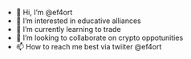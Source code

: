 - 👋 Hi, I’m @ef4ort
- 👀 I’m interested in educative alliances  
- 🌱 I’m currently learning to trade 
- 💞️ I’m looking to collaborate on crypto oppotunities 
- 📫 How to reach me best via twiiter @ef4ort

<!---
ef4ort/ef4ort is a ✨ special ✨ repository because its `README.md` (this file) appears on your GitHub profile.
You can click the Preview link to take a look at your changes.
--->
